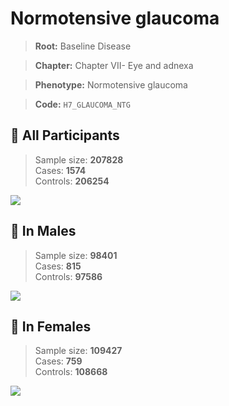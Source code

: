 # Normotensive glaucoma

> **Root:** Baseline Disease  

> **Chapter:** Chapter VII- Eye and adnexa  

> **Phenotype:** Normotensive glaucoma  

> **Code:** `H7_GLAUCOMA_NTG`

## 🧪 All Participants  
> Sample size: **207828**  
> Cases: **1574**  
> Controls: **206254**
<img src="/Disease/Figures/ALL/Incidence/H7_GLAUCOMA_NTG.png"/>
<CsvTable src="/public/Disease/Data/ALL/Incidence/COX_H7_GLAUCOMA_NTG.csv" label="🔍 View full results" />

## 👨 In Males  
> Sample size: **98401**  
> Cases: **815**  
> Controls: **97586**
<img src="/Disease/Figures/Male/Incidence/H7_GLAUCOMA_NTG.png"/>
<CsvTable src="/public/Disease/Data/Male/Incidence/COX_H7_GLAUCOMA_NTG.csv" label="🔍 View full results" />

## 👩 In Females  
> Sample size: **109427**  
> Cases: **759**  
> Controls: **108668**
<img src="/Disease/Figures/Female/Incidence/H7_GLAUCOMA_NTG.png"/>
<CsvTable src="/public/Disease/Data/Female/Incidence/COX_H7_GLAUCOMA_NTG.csv" label="🔍 View full results" />
